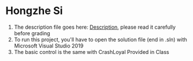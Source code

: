 # Hongzhe Si

1. The description file goes here: [Description](https://github.com/FrostSI/Hongzhe-Si/blob/master/Description.docx), please read it carefully before grading  
2. To run this project, you'll have to open the solution file (end in .sln) with Microsoft Visual Studio 2019  
3. The basic control is the same with CrashLoyal Provided in Class  
